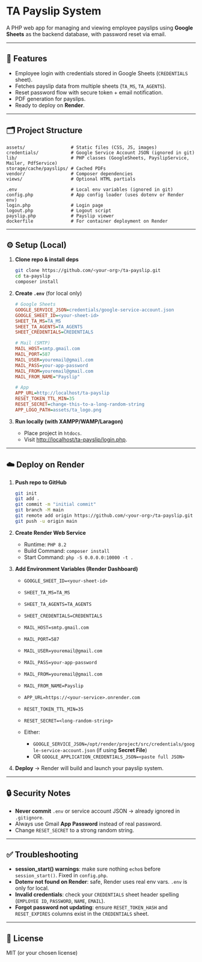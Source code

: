 # TA Payslip System

A PHP web app for managing and viewing employee payslips using **Google Sheets** as the backend database, with password reset via email.

---

## 🚀 Features

* Employee login with credentials stored in Google Sheets (`CREDENTIALS` sheet).
* Fetches payslip data from multiple sheets (`TA_MS`, `TA_AGENTS`).
* Reset password flow with secure token + email notification.
* PDF generation for payslips.
* Ready to deploy on **Render**.

---

## 🗂 Project Structure

```
assets/                 # Static files (CSS, JS, images)
credentials/            # Google Service Account JSON (ignored in git)
lib/                    # PHP classes (GoogleSheets, PayslipService, Mailer, PdfService)
storage/cache/payslips/ # Cached PDFs
vendor/                 # Composer dependencies
views/                  # Optional HTML partials

.env                    # Local env variables (ignored in git)
config.php              # App config loader (uses dotenv or Render env)
login.php               # Login page
logout.php              # Logout script
payslip.php             # Payslip viewer
dockerfile              # For container deployment on Render
```

---

## ⚙️ Setup (Local)

1. **Clone repo & install deps**

   ```bash
   git clone https://github.com/<your-org>/ta-payslip.git
   cd ta-payslip
   composer install
   ```

2. **Create `.env`** (for local only)

   ```ini
   # Google Sheets
   GOOGLE_SERVICE_JSON=credentials/google-service-account.json
   GOOGLE_SHEET_ID=<your-sheet-id>
   SHEET_TA_MS=TA_MS
   SHEET_TA_AGENTS=TA_AGENTS
   SHEET_CREDENTIALS=CREDENTIALS

   # Mail (SMTP)
   MAIL_HOST=smtp.gmail.com
   MAIL_PORT=587
   MAIL_USER=youremail@gmail.com
   MAIL_PASS=your-app-password
   MAIL_FROM=youremail@gmail.com
   MAIL_FROM_NAME="Payslip"

   # App
   APP_URL=http://localhost/ta-payslip
   RESET_TOKEN_TTL_MIN=35
   RESET_SECRET=change-this-to-a-long-random-string
   APP_LOGO_PATH=assets/ta_logo.png
   ```

3. **Run locally (with XAMPP/WAMP/Laragon)**

   * Place project in `htdocs`.
   * Visit [http://localhost/ta-payslip/login.php](http://localhost/ta-payslip/login.php).

---

## ☁️ Deploy on Render

1. **Push repo to GitHub**

   ```bash
   git init
   git add .
   git commit -m "initial commit"
   git branch -M main
   git remote add origin https://github.com/<your-org>/ta-payslip.git
   git push -u origin main
   ```

2. **Create Render Web Service**

   * Runtime: `PHP 8.2`
   * Build Command: `composer install`
   * Start Command: `php -S 0.0.0.0:10000 -t .`

3. **Add Environment Variables (Render Dashboard)**

   * `GOOGLE_SHEET_ID=<your-sheet-id>`
   * `SHEET_TA_MS=TA_MS`
   * `SHEET_TA_AGENTS=TA_AGENTS`
   * `SHEET_CREDENTIALS=CREDENTIALS`
   * `MAIL_HOST=smtp.gmail.com`
   * `MAIL_PORT=587`
   * `MAIL_USER=youremail@gmail.com`
   * `MAIL_PASS=your-app-password`
   * `MAIL_FROM=youremail@gmail.com`
   * `MAIL_FROM_NAME=Payslip`
   * `APP_URL=https://<your-service>.onrender.com`
   * `RESET_TOKEN_TTL_MIN=35`
   * `RESET_SECRET=<long-random-string>`
   * Either:

     * `GOOGLE_SERVICE_JSON=/opt/render/project/src/credentials/google-service-account.json` (if using **Secret File**)
     * OR `GOOGLE_APPLICATION_CREDENTIALS_JSON=<paste full JSON>`

4. **Deploy** → Render will build and launch your payslip system.

---

## 🔒 Security Notes

* **Never commit** `.env` or service account JSON → already ignored in `.gitignore`.
* Always use Gmail **App Password** instead of real password.
* Change `RESET_SECRET` to a strong random string.

---

## ✅ Troubleshooting

* **session\_start() warnings**: make sure nothing `echo`s before `session_start()`. Fixed in `config.php`.
* **Dotenv not found on Render**: safe, Render uses real env vars. `.env` is only for local.
* **Invalid credentials**: check your `CREDENTIALS` sheet header spelling (`EMPLOYEE ID`, `PASSWORD`, `NAME`, `EMAIL`).
* **Forgot password not updating**: ensure `RESET_TOKEN_HASH` and `RESET_EXPIRES` columns exist in the `CREDENTIALS` sheet.

---

## 📜 License

MIT (or your chosen license)
